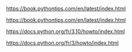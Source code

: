 https://book.pythontips.com/en/latest/index.html

https://book.pythontips.com/en/latest/index.html

https://docs.python.org/fr/3.10/howto/index.html

https://docs.python.org/fr/3/howto/index.html
